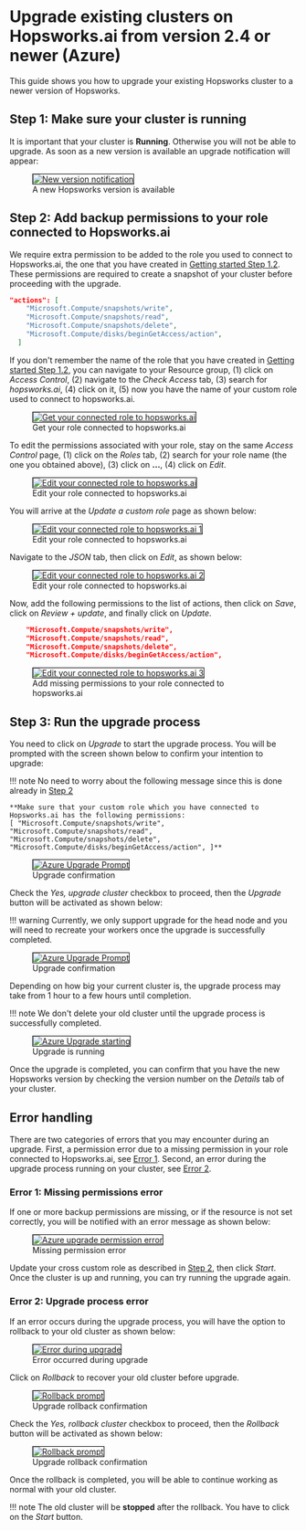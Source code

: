 # Upgrade existing clusters on Hopsworks.ai from version 2.4 or newer (Azure)
This guide shows you how to upgrade your existing Hopsworks cluster to a newer version of Hopsworks.

## Step 1: Make sure your cluster is running

It is important that your cluster is **Running**. Otherwise you will not be able to upgrade. As soon as a new version is available an upgrade notification will appear:

<p align="center">
  <figure>
    <a  href="../../assets/images/azure/azure-notification-running-2.4.png">
      <img style="border: 1px solid #000" src="../../assets/images/azure/azure-notification-running-2.4.png" alt="New version notification">
    </a>
    <figcaption>A new Hopsworks version is available</figcaption>
  </figure>
</p>

## Step 2: Add backup permissions to your role connected to Hopsworks.ai

We require extra permission to be added to the role you used to connect to Hopsworks.ai, the one that you have created in [Getting started Step 1.2](../getting_started/#step-12-creating-a-custom-role-for-hopsworksai).  These permissions are required to create a snapshot of your cluster before proceeding with the upgrade. 

```json
"actions": [
    "Microsoft.Compute/snapshots/write",
    "Microsoft.Compute/snapshots/read",
    "Microsoft.Compute/snapshots/delete",
    "Microsoft.Compute/disks/beginGetAccess/action",
  ]
```

If you don't remember the name of the role that you have created in [Getting started Step 1.2](../getting_started/#step-12-creating-a-custom-role-for-hopsworksai), you can navigate to your Resource group, (1) click on *Access Control*, (2) navigate to the *Check Access* tab, (3) search for *hopsworks.ai*, (4) click on it, (5) now you have the name of your custom role used to connect to hopsworks.ai. 

<p align="center">
  <figure>
    <a  href="../../assets/images/azure/azure-get-connected-hopswork.ai-role.png">
      <img style="border: 1px solid #000" src="../../assets/images/azure/azure-get-connected-hopswork.ai-role.png" alt="Get your connected role to hopsworks.ai">
    </a>
    <figcaption>Get your role connected to hopsworks.ai</figcaption>
  </figure>
</p>

To edit the permissions associated with your role, stay on the same *Access Control* page, (1) click on the *Roles* tab, (2) search for your role name (the one you obtained above), (3) click on **...**, (4) click on *Edit*.


<p align="center">
  <figure>
    <a  href="../../assets/images/azure/azure-edit-connected-hopsworks.ai-role.png">
      <img style="border: 1px solid #000" src="../../assets/images/azure/azure-edit-connected-hopsworks.ai-role.png" alt="Edit your connected role to hopsworks.ai">
    </a>
    <figcaption>Edit your role connected to hopsworks.ai</figcaption>
  </figure>
</p>

You will arrive at the *Update a custom role* page as shown below:

<p align="center">
  <figure>
    <a  href="../../assets/images/azure/azure-edit-connected-hopsworks.ai-role-1.png">
      <img style="border: 1px solid #000" src="../../assets/images/azure/azure-edit-connected-hopsworks.ai-role-1.png" alt="Edit your connected role to hopsworks.ai 1">
    </a>
    <figcaption>Edit your role connected to hopsworks.ai</figcaption>
  </figure>
</p>

Navigate to the *JSON* tab, then click on *Edit*, as shown below:

<p align="center">
  <figure>
    <a  href="../../assets/images/azure/azure-edit-connected-hopsworks.ai-role-2.png">
      <img style="border: 1px solid #000" src="../../assets/images/azure/azure-edit-connected-hopsworks.ai-role-2.png" alt="Edit your connected role to hopsworks.ai 2">
    </a>
    <figcaption>Edit your role connected to hopsworks.ai</figcaption>
  </figure>
</p>

Now, add the following permissions to the list of actions, then click on *Save*, click on *Review + update*, and finally click on *Update*.

```json
    "Microsoft.Compute/snapshots/write",
    "Microsoft.Compute/snapshots/read",
    "Microsoft.Compute/snapshots/delete",
    "Microsoft.Compute/disks/beginGetAccess/action",
```

<p align="center">
  <figure>
    <a  href="../../assets/images/azure/azure-edit-connected-hopsworks.ai-role-3-2.4.png">
      <img style="border: 1px solid #000" src="../../assets/images/azure/azure-edit-connected-hopsworks.ai-role-3-2.4.png" alt="Edit your connected role to hopsworks.ai 3">
    </a>
    <figcaption>Add missing permissions to your role connected to hopsworks.ai</figcaption>
  </figure>
</p>

## Step 3: Run the upgrade process

You need to click on *Upgrade* to start the upgrade process. You will be prompted with the screen shown below to confirm your intention to upgrade: 

!!! note
    No need to worry about the following message since this is done already in [Step 2](#step-2-add-backup-permissions-to-your-role-connected-to-hopsworksai)

    **Make sure that your custom role which you have connected to Hopsworks.ai has the following permissions:
    [ "Microsoft.Compute/snapshots/write", "Microsoft.Compute/snapshots/read", "Microsoft.Compute/snapshots/delete", "Microsoft.Compute/disks/beginGetAccess/action", ]**

<p align="center">
  <figure>
    <a  href="../../assets/images/azure/azure-upgrade-prompt_2.4.png">
      <img style="border: 1px solid #000" src="../../assets/images/azure/azure-upgrade-prompt_2.4.png" alt="Azure Upgrade Prompt">
    </a>
    <figcaption>Upgrade confirmation</figcaption>
  </figure>
</p>

Check the *Yes, upgrade cluster* checkbox to proceed, then the *Upgrade* button will be activated as shown below:

!!! warning
    Currently, we only support upgrade for the head node and you will need to recreate your workers once the upgrade is successfully completed. 


<p align="center">
  <figure>
    <a  href="../../assets/images/azure/azure-upgrade-prompt-1_2.4.png">
      <img style="border: 1px solid #000" src="../../assets/images/azure/azure-upgrade-prompt-1_2.4.png" alt="Azure Upgrade Prompt">
    </a>
    <figcaption>Upgrade confirmation</figcaption>
  </figure>
</p>


Depending on how big your current cluster is, the upgrade process may take from 1 hour to a few hours until completion.

!!! note
    We don't delete your old cluster until the upgrade process is successfully completed. 


<p align="center">
  <figure>
    <a  href="../../assets/images/azure/azure-upgrade-start_2.4.png">
      <img style="border: 1px solid #000" src="../../assets/images/azure/azure-upgrade-start_2.4.png" alt="Azure Upgrade starting">
    </a>
    <figcaption>Upgrade is running</figcaption>
  </figure>
</p>

Once the upgrade is completed, you can confirm that you have the new Hopsworks version by checking the version number on the *Details* tab of your cluster.

## Error handling
There are two categories of errors that you may encounter during an upgrade. First, a permission error due to a missing permission in your role connected to Hopsworks.ai, see [Error 1](#error-1-missing-permissions-error). Second, an error during the upgrade process running on your cluster, see [Error 2](#error-2-upgrade-process-error).

### Error 1: Missing permissions error

If one or more backup permissions are missing, or if the resource is not set correctly, you will be notified with an error message as shown below:

<p align="center">
  <figure>
    <a  href="../../assets/images/azure/azure-upgrade-permission-error_2.4.png">
      <img style="border: 1px solid #000" src="../../assets/images/azure/azure-upgrade-permission-error_2.4.png" alt="Azure upgrade permission error">
    </a>
    <figcaption>Missing permission error</figcaption>
  </figure>
</p>


Update your cross custom role as described in [Step 2](#step-2-add-backup-permissions-to-your-role-connected-to-hopsworksai), then click *Start*. Once the cluster is up and running, you can try running the upgrade again.

### Error 2: Upgrade process error

If an error occurs during the upgrade process, you will have the option to rollback to your old cluster as shown below: 

<p align="center">
  <figure>
    <a  href="../../assets/images/azure/azure-upgrade-error_2.4.png">
      <img style="border: 1px solid #000" src="../../assets/images/azure/azure-upgrade-error_2.4.png" alt="Error during upgrade">
    </a>
    <figcaption>Error occurred during upgrade</figcaption>
  </figure>
</p>

Click on *Rollback* to recover your old cluster before upgrade.

<p align="center">
  <figure>
    <a  href="../../assets/images/azure/azure-rollback-prompt-1_2.4.png">
      <img style="border: 1px solid #000" src="../../assets/images/azure/azure-rollback-prompt-1_2.4.png" alt="Rollback prompt">
    </a>
    <figcaption>Upgrade rollback confirmation</figcaption>
  </figure>
</p>

Check the *Yes, rollback cluster* checkbox to proceed, then the *Rollback* button will be activated as shown below:

<p align="center">
  <figure>
    <a  href="../../assets/images/azure/azure-rollback-prompt-2_2.4.png">
      <img style="border: 1px solid #000" src="../../assets/images/azure/azure-rollback-prompt-2_2.4.png" alt="Rollback prompt">
    </a>
    <figcaption>Upgrade rollback confirmation</figcaption>
  </figure>
</p>

Once the rollback is completed, you will be able to continue working as normal with your old cluster.

!!! note
    The old cluster will be **stopped** after the rollback. You have to click on the *Start* button.

